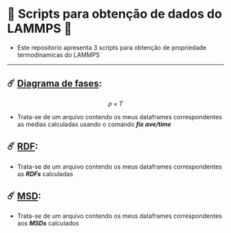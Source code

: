 # 💬 Scripts para obtenção de dados do LAMMPS 💬
- Este repositorio apresenta 3 scripts para obtenção de propriedade termodinamicas do LAMMPS
- ------------------------------------------------------------------------------------------------------------------------------------------------
## ☄️ [Diagrama de fases](https://github.com/LAruma/Scripts/blob/main/thermodynamics/Diagrama%20de%20fases%20phoxt.ipynb):
```math 
\rho \times T
```
- Trata-se de um arquivo contendo os meus dataframes correspondentes as medias calculadas usando o comando ***fix ave/time*** 
## ☄️ [RDF](https://github.com/LAruma/Scripts/blob/main/RDF/rdf10.ipynb):
- Trata-se de um arquivo contendo os meus dataframes correspondentes as ***RDFs*** calculadas
## ☄️ [MSD](https://github.com/LAruma/Scripts/blob/main/MSD/MSD10.ipynb):
- Trata-se de um arquivo contendo os meus dataframes correspondentes aos ***MSDs*** calculados 

